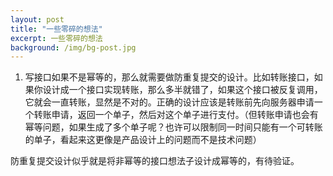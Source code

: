 ```yaml
---
layout: post
title: "一些零碎的想法"
excerpt: 一些零碎的想法
background: /img/bg-post.jpg
---
```


1. 写接口如果不是幂等的，那么就需要做防重复提交的设计。比如转账接口，如果你设计成一个接口实现转账，那么多半就错了，如果这个接口被反复调用，它就会一直转账，显然是不对的。正确的设计应该是转账前先向服务器申请一个转账申请，返回一个单子，然后对这个单子进行支付。（但转账申请也会有幂等问题，如果生成了多个单子呢？也许可以限制同一时间只能有一个可转账的单子，看起来这更像是产品设计上的问题而不是技术问题）

防重复提交设计似乎就是将非幂等的接口想法子设计成幂等的，有待验证。